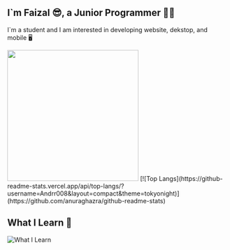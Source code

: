 ## I`m Faizal 😎, a Junior Programmer 🧑‍💻

I`m a student and I am interested in developing website, dekstop, and mobile 🖥️


<img src="https://media.giphy.com/media/L1R1tvI9svkIWwpVYr/giphy.gif" width="300"/>
[![Top Langs](https://github-readme-stats.vercel.app/api/top-langs/?username=Andrr008&layout=compact&theme=tokyonight)](https://github.com/anuraghazra/github-readme-stats)



## What I Learn 🔧
![What I Learn](https://skillicons.dev/icons?i=php,laravel,js,python,mysql,git,github)



<!--
**Andrr008/Andrr008** is a ✨ _special_ ✨ repository because its `README.md` (this file) appears on your GitHub profile.

Here are some ideas to get you started:

- 🔭 I’m currently working on ...
- 🌱 I’m currently learning ...
- 👯 I’m looking to collaborate on ...
- 🤔 I’m looking for help with ...
- 💬 Ask me about ...
- 📫 How to reach me: ...
- 😄 Pronouns: ...
- ⚡ Fun fact: ...
-->

